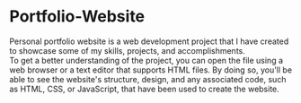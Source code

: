 # Portfolio-Website
Personal portfolio website is a web development project that I have created to showcase some of my skills, projects, and accomplishments.  
To get a better understanding of the project, you can open the file using a web browser or a text editor that supports HTML files. By doing so, you'll be able to see the website's structure, design, and any associated code, such as HTML, CSS, or JavaScript, that have been used to create the website.


